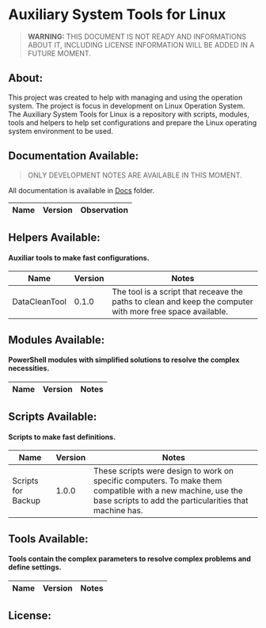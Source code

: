 # Auxiliary System Tools for Linux

> **WARNING:** THIS DOCUMENT IS NOT READY AND INFORMATIONS ABOUT IT, INCLUDING LICENSE INFORMATION WILL BE ADDED IN A FUTURE MOMENT.

## About:

This project was created to help with managing and using the operation system. The project is focus in development on Linux Operation System. The Auxiliary System Tools for Linux is a repository with scripts, modules, tools and helpers to help set configurations and prepare the Linux operating system environment to be used.

## Documentation Available:

 > ONLY DEVELOPMENT NOTES ARE AVAILABLE IN THIS MOMENT.

 All documentation is available in [Docs](./Docs) folder.

| Name | Version | Observation |
| ---- | ------- | ----------- |

## Helpers Available:
#### Auxiliar tools to make fast configurations.

| Name | Version | Notes |
| ---- | ------- | ----- |
| DataCleanTool | 0.1.0 | The tool is a script that receave the paths to clean and keep the computer with more free space available. |

## Modules Available:
#### PowerShell modules with simplified solutions to resolve the complex necessities.

| Name | Version | Notes |
| ---- | ------- | ----- |

## Scripts Available:
#### Scripts to make fast definitions.

| Name | Version | Notes |
| ---- | ------- | ----- |
| Scripts for Backup | 1.0.0 | These scripts were design to work on specific computers. To make them compatible with a new machine, use the base scripts to add the particularities that machine has. |

## Tools Available:
#### Tools contain the complex parameters to resolve complex problems and define settings.

| Name | Version | Notes |
| ---- | ------- | ----- |

## License:

